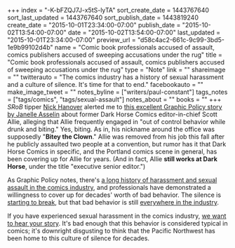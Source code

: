 +++
index = "-K-bFZQJ7J-x5tS-lyTA"
sort_create_date = 1443767640
sort_last_updated = 1443767640
sort_publish_date = 1443819240
create_date = "2015-10-01T23:34:00-07:00"
publish_date = "2015-10-02T13:54:00-07:00"
date = "2015-10-02T13:54:00-07:00"
last_updated = "2015-10-01T23:34:00-07:00"
preview_url = "d58c4ac2-661c-9c99-3bd5-1e9b99102d4b"
name = "Comic book professionals accused of assault, comics publishers accused of sweeping accusations under the rug"
title = "Comic book professionals accused of assault, comics publishers accused of sweeping accusations under the rug"
type = "Note"
link = ""
shareimage = ""
twitterauto = "The comics industry has a history of sexual harassment and a culture of silence. It's time for that to end."
facebookauto = ""
make_image_tweet = ""
notes_byline = ["writers/paul-constant"]
tags_notes = ["tags/comics", "tags/sexual-assault"]
notes_about = ""
books = ""
+++
*SRoB* tipper [Nick Hanover](https://twitter.com/Nick_Hanover/status/649818773860388864) alerted me to [this excellent Graphic Policy story by Janelle Asselin](http://graphicpolicy.com/2015/10/01/enough-is-enough-dark-horses-scott-allies-assaulting-behavior/) about former Dark Horse Comics editor-in-chief Scott Allie, alleging that Allie frequently engaged in "out of control behavior while drunk and biting." Yes, biting. As in, his nickname around the office was supposedly "**Bitey the Clown**." Allie was removed from his job this fall after he publicly assaulted two people at a convention, but rumor has it that Dark Horse Comics in specific, and the Portland comics scene in general, has been covering up for Allie for years. (And in fact, Allie **still works at Dark Horse**, under the title "executive senior editor.")

As Graphic Policy notes, there's [a long history of harassment and sexual assault in the comics industry](http://www.themarysue.com/harassment-in-comics-investigation/), and professionals have demonstrated a willingness to cover up for decades' worth of bad behavior. The silence is [starting to break](http://comicsalliance.com/sexual-harassment-women-comics-games-fear-way-of-life/), but that bad behavior is still [everywhere in the industry](http://seattlereviewofbooks.com/notes/2015/09/16/calling-out-the-comic-book-super-villains/).

If you have experienced sexual harassment in the comics industry, [we want to hear your story](http://seattlereviewofbooks.com/about/). It's bad enough that this behavior is considered typical in comics; it's downright disgusting to think that the Pacific Northwest has been home to this culture of silence for decades.